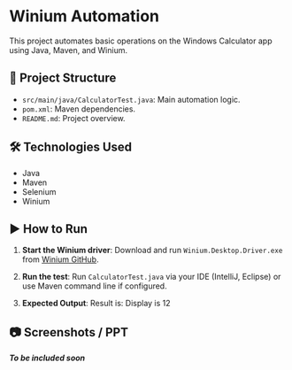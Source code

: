 # Winium Automation 

This project automates basic operations on the Windows Calculator app using Java, Maven, and Winium.
  
## 📁 Project Structure

- `src/main/java/CalculatorTest.java`: Main automation logic.
- `pom.xml`: Maven dependencies.
- `README.md`: Project overview.

## 🛠 Technologies Used

- Java
- Maven 
- Selenium
- Winium

## ▶️ How to Run

1. **Start the Winium driver**:
   Download and run `Winium.Desktop.Driver.exe` from [Winium GitHub](https://github.com/2gis/Winium.Desktop).

2. **Run the test**:
   Run `CalculatorTest.java` via your IDE (IntelliJ, Eclipse) or use Maven command line if configured.

3. **Expected Output**:
  Result is: Display is 12

## 📷 Screenshots / PPT
  ***To be included soon***
 
